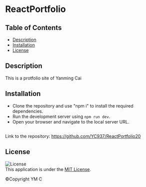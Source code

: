 # ReactPortfolio

## Table of Contents
- [Description](#description)
- [Installation]( #installation)
- [License](#license)

##  Description

This is a protfolio site of Yanming Cai

## Installation 

- Clone the repository and use "npm i" to install the required dependencies. 
- Run the development server using `npm run dev`.
- Open your browser and navigate to the local server URL.

##

Link to the repository: https://github.com/YC937/ReactPortfolio20

## License

![License](https://img.shields.io/badge/License-MIT-yellow.svg)  
This application is under the [MIT License](https://opensource.org/licenses/MIT).

&copy;Copyright YM C 
